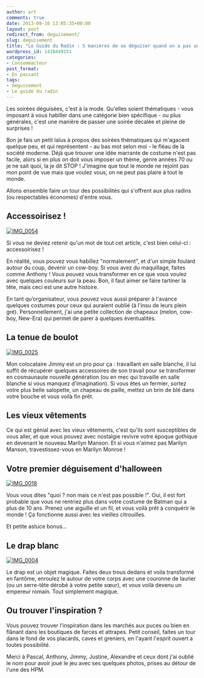 ```yaml
---
author: art
comments: true
date: 2013-09-16 13:05:35+00:00
layout: post
redirect_from: deguisement/
slug: deguisement
title: "Le Guide du Radin : 5 manières de se déguiser quand on a pas une thune"
wordpress_id: 1438449151
categories:
- Consommacteur
post_format:
- En passant
tags:
- déguisement
- Le guide du radin
---
```


Les soirées déguisées, c'est à la mode. Qu'elles soient thématiques - vous imposant à vous habiller dans une catégorie bien spécifique - ou plus générales, c'est une manière de passer une soirée décalée et pleine de surprises !<!-- more -->

Bon je fais un petit laïus à propos des soirées thématiques qui m'agacent quelque peu, et qui représentent - au bas mot selon moi - le fléau de la société moderne. Déjà que trouver une idée marrante de costume n'est pas facile, alors si en plus on doit vous imposer un thème, genre années 70 ou je ne sait quoi, la je dit STOP ! J'imagine que tout le monde ne rejoint pas mon point de vue mais que voulez vous, on ne peut pas plaire à tout le monde.

Allons ensemble faire un tour des possibilités qui s'offrent aux plus radins (ou respectables économes) d'entre vous.

## Accessoirisez !

<a href="https://static.irz.fr/2013/09/IMG_0054.jpg"><img alt="IMG_0054" data-src="https://static.irz.fr/2013/09/IMG_0054-640x426.jpg" src="https://static.irz.fr/thumb.php?size=<100&crop=0&src=https://static.irz.fr/2013/09/IMG_0054-640x426.jpg" /></a>

Si vous ne deviez retenir qu'un mot de tout cet article, c'est bien celui-ci : accessoirisez !

En réalité, vous pouvez vous habillez "normalement", et d'un simple foulard autour du coup, devenir un cow-boy. Si vous avez du maquillage, faites comme Anthony ! Vous pouvez vous transformer en ce que vous voulez avec quelques couleurs sur la peau. Bon, il faut aimer se faire tartiner la tête, mais ceci est une autre histoire.

En tant qu’organisateur, vous pouvez vous aussi préparer à l'avance quelques costumes pour ceux qui auraient oublié (à l'insu de leurs plein gré). Personnellement, j'ai une petite collection de chapeaux (melon, cow-boy, New-Era) qui permet de parer à quelques éventualités.

## La tenue de boulot

<a href="https://static.irz.fr/2013/09/IMG_0025.jpg"><img alt="IMG_0025" data-src="https://static.irz.fr/2013/09/IMG_0025-640x426.jpg" src="https://static.irz.fr/thumb.php?size=<100&crop=0&src=https://static.irz.fr/2013/09/IMG_0025-640x426.jpg" /></a>

Mon colocataire Jimmy est un pro pour ça : travaillant en salle blanche, il lui suffit de récupérer quelques accessoires de son travail pour se transformer en cosmaunaute nouvelle génération (ou en mec qui travaille en salle blanche si vous manquez d'imagination). Si vous êtes un fermier, sortez votre plus belle salopette, un chapeau de paille, mettez un brin de blé dans votre bouche et vous voilà fin prêt.

## Les vieux vêtements

Ce qui est génial avec les vieux vêtements, c'est qu'ils sont susceptibles de vous aller, et que vous pouvez avec nostalgie revivre votre époque gothique en devenant le nouveau Marilyn Manson. Et si vous n'aimez pas Marilyn Manson, travestissez-vous en Marilyn Monroe !

## Votre premier déguisement d'halloween

<a href="https://static.irz.fr/2013/09/IMG_0018.jpg"><img alt="IMG_0018" data-src="https://static.irz.fr/2013/09/IMG_0018-640x426.jpg" src="https://static.irz.fr/thumb.php?size=<100&crop=0&src=https://static.irz.fr/2013/09/IMG_0018-640x426.jpg" /></a>

Vous vous dites "quoi ? non mais ce n'est pas possible !". Oui, il est fort probable que vous ne rentriez plus dans votre costume de Batman qui a plus de 10 ans. Prenez une aiguille et un fil, et vous voilà prêt à conquérir le monde ! Ça fonctionne aussi avec les vieilles citrouilles.

Et petite astuce bonus...

## Le drap blanc

<a href="https://static.irz.fr/2013/09/IMG_0004.jpg"><img alt="IMG_0004" data-src="https://static.irz.fr/2013/09/IMG_0004-640x426.jpg" src="https://static.irz.fr/thumb.php?size=<100&crop=0&src=https://static.irz.fr/2013/09/IMG_0004-640x426.jpg" /></a>

Le drap est un objet magique. Faites deux trous dedans et voila transformé en fantôme, enroulez le autour de votre corps avec une couronne de laurier (ou un serre-tête dérobé à votre petite sœur), et vous voilà devenu un empereur romain. Tout simplement magique.

## Ou trouver l'inspiration ?

Vous pouvez trouver l'inspiration dans les marchés aux puces ou bien en flânant dans les boutiques de farces et attrapes. Petit conseil, faites un tour dans le fond de vos placards, caves et greniers, en l'ayant l'esprit ouvert a toutes possibilité.

Merci à Pascal, Anthony, Jimmy, Justine, Alexandre et ceux dont j'ai oublié le nom pour avoir joué le jeu avec ses quelques photos, prises au détour de l'une des HPM.
